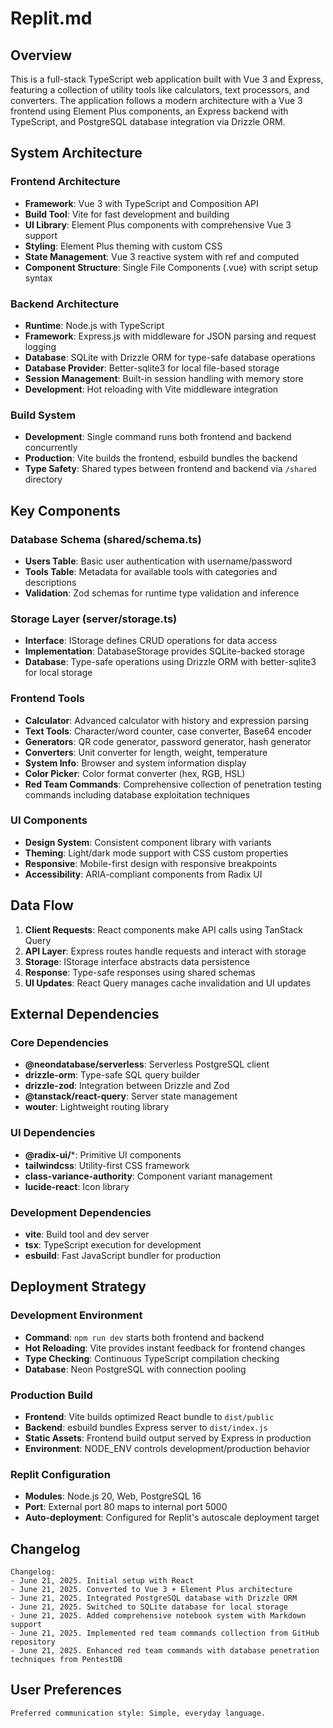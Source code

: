 # Replit.md

## Overview

This is a full-stack TypeScript web application built with Vue 3 and Express, featuring a collection of utility tools like calculators, text processors, and converters. The application follows a modern architecture with a Vue 3 frontend using Element Plus components, an Express backend with TypeScript, and PostgreSQL database integration via Drizzle ORM.

## System Architecture

### Frontend Architecture
- **Framework**: Vue 3 with TypeScript and Composition API
- **Build Tool**: Vite for fast development and building
- **UI Library**: Element Plus components with comprehensive Vue 3 support
- **Styling**: Element Plus theming with custom CSS
- **State Management**: Vue 3 reactive system with ref and computed
- **Component Structure**: Single File Components (.vue) with script setup syntax

### Backend Architecture
- **Runtime**: Node.js with TypeScript
- **Framework**: Express.js with middleware for JSON parsing and request logging
- **Database**: SQLite with Drizzle ORM for type-safe database operations
- **Database Provider**: Better-sqlite3 for local file-based storage
- **Session Management**: Built-in session handling with memory store
- **Development**: Hot reloading with Vite middleware integration

### Build System
- **Development**: Single command runs both frontend and backend concurrently
- **Production**: Vite builds the frontend, esbuild bundles the backend
- **Type Safety**: Shared types between frontend and backend via `/shared` directory

## Key Components

### Database Schema (shared/schema.ts)
- **Users Table**: Basic user authentication with username/password
- **Tools Table**: Metadata for available tools with categories and descriptions
- **Validation**: Zod schemas for runtime type validation and inference

### Storage Layer (server/storage.ts)
- **Interface**: IStorage defines CRUD operations for data access
- **Implementation**: DatabaseStorage provides SQLite-backed storage
- **Database**: Type-safe operations using Drizzle ORM with better-sqlite3 for local storage

### Frontend Tools
- **Calculator**: Advanced calculator with history and expression parsing
- **Text Tools**: Character/word counter, case converter, Base64 encoder
- **Generators**: QR code generator, password generator, hash generator
- **Converters**: Unit converter for length, weight, temperature
- **System Info**: Browser and system information display
- **Color Picker**: Color format converter (hex, RGB, HSL)
- **Red Team Commands**: Comprehensive collection of penetration testing commands including database exploitation techniques

### UI Components
- **Design System**: Consistent component library with variants
- **Theming**: Light/dark mode support with CSS custom properties
- **Responsive**: Mobile-first design with responsive breakpoints
- **Accessibility**: ARIA-compliant components from Radix UI

## Data Flow

1. **Client Requests**: React components make API calls using TanStack Query
2. **API Layer**: Express routes handle requests and interact with storage
3. **Storage**: IStorage interface abstracts data persistence
4. **Response**: Type-safe responses using shared schemas
5. **UI Updates**: React Query manages cache invalidation and UI updates

## External Dependencies

### Core Dependencies
- **@neondatabase/serverless**: Serverless PostgreSQL client
- **drizzle-orm**: Type-safe SQL query builder
- **drizzle-zod**: Integration between Drizzle and Zod
- **@tanstack/react-query**: Server state management
- **wouter**: Lightweight routing library

### UI Dependencies
- **@radix-ui/***: Primitive UI components
- **tailwindcss**: Utility-first CSS framework
- **class-variance-authority**: Component variant management  
- **lucide-react**: Icon library

### Development Dependencies
- **vite**: Build tool and dev server
- **tsx**: TypeScript execution for development
- **esbuild**: Fast JavaScript bundler for production

## Deployment Strategy

### Development Environment
- **Command**: `npm run dev` starts both frontend and backend
- **Hot Reloading**: Vite provides instant feedback for frontend changes
- **Type Checking**: Continuous TypeScript compilation checking
- **Database**: Neon PostgreSQL with connection pooling

### Production Build
- **Frontend**: Vite builds optimized React bundle to `dist/public`
- **Backend**: esbuild bundles Express server to `dist/index.js`
- **Static Assets**: Frontend build output served by Express in production
- **Environment**: NODE_ENV controls development/production behavior

### Replit Configuration
- **Modules**: Node.js 20, Web, PostgreSQL 16
- **Port**: External port 80 maps to internal port 5000
- **Auto-deployment**: Configured for Replit's autoscale deployment target

## Changelog

```
Changelog:
- June 21, 2025. Initial setup with React
- June 21, 2025. Converted to Vue 3 + Element Plus architecture
- June 21, 2025. Integrated PostgreSQL database with Drizzle ORM
- June 21, 2025. Switched to SQLite database for local storage
- June 21, 2025. Added comprehensive notebook system with Markdown support
- June 21, 2025. Implemented red team commands collection from GitHub repository
- June 21, 2025. Enhanced red team commands with database penetration techniques from PentestDB
```

## User Preferences

```
Preferred communication style: Simple, everyday language.
```